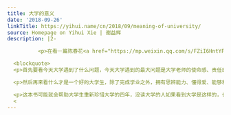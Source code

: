 ```yaml
---
title: 大学的意义
date: '2018-09-26'
linkTitle: https://yihui.name/cn/2018/09/meaning-of-university/
source: Homepage on Yihui Xie | 谢益辉
description: |2-

          <p>在看一篇陈春花<a href="https://mp.weixin.qq.com/s/FZiI6HntYFYPlr7QMMa7FA">讲营销的文章</a>时，注意到里面讲了一个例子，就是她如何对大学老师和学生营销自己的书《大学的意义》：</p>

  <blockquote>
  <p>首先要看今天大学遇到了什么问题，今天大学遇到的最大问题是大学老师的使命感、责任感和自豪感都不强了，甚至一些大学老师自身都觉得无法感受教学与研究的乐趣，可以想见这样怎么可能培养出最优秀的人来。身为大学老师是不是变成了一个很困难的事情，还是从中感受到了一种美好，这个书回答了这个问题。</p>

  <p>然后再来看什么才是一个好的大学生，除了完成学业之外，拥有思辨能力、懂得爱、能够和别人沟通，拥有积极正向的人生观和价值观，这才是一个好的大学生。</p>

  <p>这本书可能就会帮助大学生重新珍惜大学的四年，没读大学的人如果看到大学是这样的，也肯定很向往。最终会得到一个结论，读大学最重要的不是让我们去选择未来的就业，而是我们可以胜任任何的职业和事业。这样这本书就会变成一个完全不同的东西。</p>
  <
---
```

